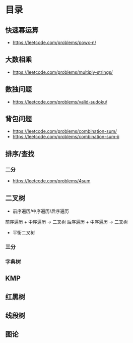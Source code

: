 # 目录

## 快速幂运算

- https://leetcode.com/problems/powx-n/

## 大数相乘

- https://leetcode.com/problems/multiply-strings/

## 数独问题

- https://leetcode.com/problems/valid-sudoku/

## 背包问题

- https://leetcode.com/problems/combination-sum/
- https://leetcode.com/problems/combination-sum-ii

## 排序/查找

### 二分

- https://leetcode.com/problems/4sum

## 二叉树

- 前序遍历/中序遍历/后序遍历

前序遍历 + 中序遍历 -> 二叉树
后序遍历 + 中序遍历 -> 二叉树

- 平衡二叉树

### 三分

### 字典树

## KMP

## 红黑树

## 线段树

## 图论
